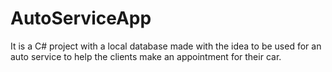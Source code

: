 # AutoServiceApp
It is a C# project with a local database made with the idea to be used for an auto service to help the clients make an appointment for their car.
